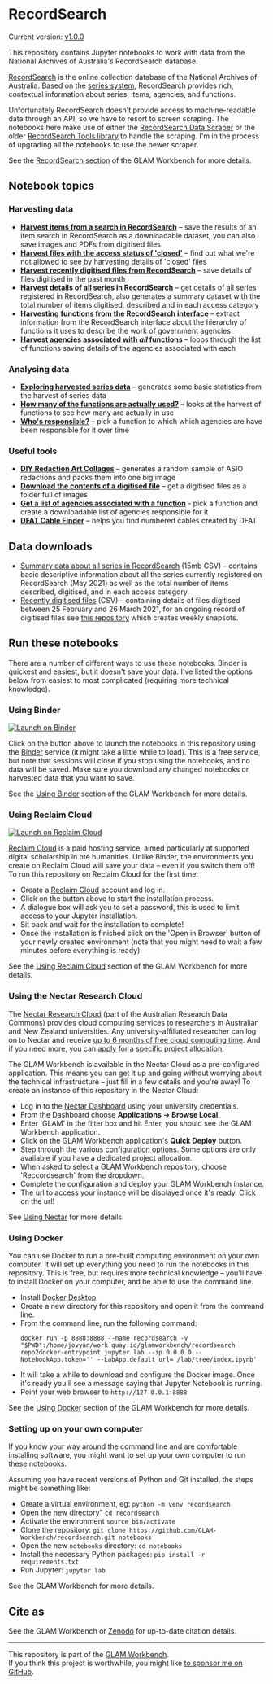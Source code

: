 # RecordSearch

Current version: [v1.0.0](https://github.com/GLAM-Workbench/recordsearch/releases/tag/v1.0.0)

This repository contains Jupyter notebooks to work with data from the National Archives of Australia's RecordSearch database.

[RecordSearch](https://recordsearch.naa.gov.au/) is the online collection database of the National Archives of Australia. Based on the [series system](https://www.naa.gov.au/help-your-research/getting-started/commonwealth-record-series-crs-system), RecordSearch provides rich, contextual information about series, items, agencies, and functions.

Unfortunately RecordSearch doesn't provide access to machine-readable data through an API, so we have to resort to screen scraping. The notebooks here make use of either the [RecordSearch Data Scraper](https://wragge.github.io/recordsearch_data_scraper/) or the older [RecordSearch Tools library](https://github.com/wragge/recordsearch_tools) to handle the scraping. I'm in the process of upgrading all the notebooks to use the newer scraper.

See the [RecordSearch section](https://glam-workbench.net/recordsearch/) of the GLAM Workbench for more details.

## Notebook topics

### Harvesting data

* [**Harvest items from a search in RecordSearch**](harvesting_items_from_a_search.ipynb) – save the results of an item search in RecordSearch as a downloadable dataset, you can also save images and PDFs from digitised files
* [**Harvest files with the access status of 'closed'**](harvest_closed_files.ipynb) – find out what we're not allowed to see by harvesting details of 'closed' files
* [**Harvest recently digitised files from RecordSearch**](harvest_recently_digitised_files.ipynb) – save details of files digitised in the past month
* [**Harvest details of all series in RecordSearch**](harvest_series_data.ipynb) – get details of all series registered in RecordSearch, also generates a summary dataset with the total number of items digitised, described and in each access category
* [**Harvesting functions from the RecordSearch interface**](harvesting_functions_from_recordsearch.ipynb) – extract information from the RecordSearch interface about the hierarchy of functions it uses to describe the work of government agencies
* [**Harvest agencies associated with *all* functions**](get_all_agencies_by_function.ipynb) – loops through the list of functions saving details of the agencies associated with each

### Analysing data

* [**Exploring harvested series data**](series_harvest_basic_stats.ipynb) – generates some basic statistics from the harvest of series data
* [**How many of the functions are actually used?**](how_many_functions_are_used.ipynb) – looks at the harvest of functions to see how many are actually in use
* [**Who's responsible?**](display_agencies_by_function.ipynb) – pick a function to which which agencies are have been responsible for it over time

### Useful tools

* [**DIY Redaction Art Collages**](diy_redaction_collage.ipynb) – generates a random sample of ASIO redactions and packs them into one big image
* [**Download the contents of a digitised file**](get_images_from_a_digitised_file.ipynb) – get a digitised files as a folder full of images
* [**Get a list of agencies associated with a function**](get_agencies_associated_with_function.ipynb) - pick a function and create a downloadable list of agencies responsible for it
* [**DFAT Cable Finder**](Find_cables.ipynb) – helps you find numbered cables created by DFAT

## Data downloads

* [Summary data about all series in RecordSearch](https://github.com/GLAM-Workbench/recordsearch/blob/master/series_totals_May_2021.csv) (15mb CSV) – contains basic descriptive information about all the series currently registered on RecordSearch (May 2021) as well as the total number of items described, digitised, and in each access category.
* [Recently digitised files](https://github.com/GLAM-Workbench/recordsearch/blob/master/data/recently-digitised-20210327) (CSV) – containing details of files digitised between 25 February and 26 March 2021, for an ongoing record of digitised files see [this repository](https://github.com/wragge/naa-recently-digitised) which creates weekly snapsots.

<!-- START RUN INFO -->

## Run these notebooks

There are a number of different ways to use these notebooks. Binder is quickest and easiest, but it doesn't save your data. I've listed the options below from easiest to most complicated (requiring more technical knowledge).

### Using Binder

[![Launch on Binder](https://mybinder.org/badge_logo.svg)](https://mybinder.org/v2/gh/GLAM-Workbench/recordsearch/master/?urlpath=lab/tree/index.md)

Click on the button above to launch the notebooks in this repository using the [Binder](https://mybinder.org/) service (it might take a little while to load). This is a free service, but note that sessions will close if you stop using the notebooks, and no data will be saved. Make sure you download any changed notebooks or harvested data that you want to save.

See the [Using Binder](https://glam-workbench.net/using-binder/) section of the GLAM Workbench for more details.

### Using Reclaim Cloud

[![Launch on Reclaim Cloud](https://glam-workbench.github.io/images/launch-on-reclaim-cloud.svg)](https://app.my.reclaim.cloud/?manifest=https://raw.githubusercontent.com/GLAM-Workbench/recordsearch/master/reclaim-manifest.jps)

[Reclaim Cloud](https://reclaim.cloud/) is a paid hosting service, aimed particularly at supported digital scholarship in hte humanities. Unlike Binder, the environments you create on Reclaim Cloud will save your data – even if you switch them off! To run this repository on Reclaim Cloud for the first time:

* Create a [Reclaim Cloud](https://reclaim.cloud/) account and log in.
* Click on the button above to start the installation process.
* A dialogue box will ask you to set a password, this is used to limit access to your Jupyter installation.
* Sit back and wait for the installation to complete!
* Once the installation is finished click on the 'Open in Browser' button of your newly created environment (note that you might need to wait a few minutes before everything is ready).

See the [Using Reclaim Cloud](https://glam-workbench.net/using-reclaim-cloud/) section of the GLAM Workbench for more details.

### Using the Nectar Research Cloud

The [Nectar Research Cloud](https://ardc.edu.au/services/nectar-research-cloud/) (part of the Australian Research Data Commons) provides cloud computing services to researchers in Australian and New Zealand universities. Any university-affiliated researcher can log on to Nectar and receive [up to 6 months of free cloud computing time](https://tutorials.rc.nectar.org.au/allocation-management/03-account-and-trial). And if you need more, you can [apply for a specific project allocation](https://tutorials.rc.nectar.org.au/allocation-management/04-allocation-and-projects).

The GLAM Workbench is available in the Nectar Cloud as a pre-configured application. This means you can get it up and going without worrying about the technical infrastructure – just fill in a few details and you're away! To create an instance of this repository in the Nectar Cloud:

* Log in to the [Nectar Dashboard](https://dashboard.rc.nectar.org.au/) using your university credentials.
* From the Dashboard choose **Applications -> Browse Local**.
* Enter 'GLAM' in the filter box and hit Enter, you should see the GLAM Workbench application.
* Click on the GLAM Workbench application's  **Quick Deploy** button.
* Step through the various [configuration options](https://glam-workbench.net/using-nectar/#setting-up-your-own-glam-workbench-repository). Some options are only available if you have a dedicated project allocation.
* When asked to select a GLAM Workbench repository, choose 'Reccordsearch' from the dropdown.
* Complete the configuration and deploy your GLAM Workbench instance.
* The url to access your instance will be displayed once it's ready. Click on the url!

See [Using Nectar](https://glam-workbench.net/using-nectar/) for more details.

### Using Docker

You can use Docker to run a pre-built computing environment on your own computer. It will set up everything you need to run the notebooks in this repository. This is free, but requires more technical knowledge – you'll have to install Docker on your computer, and be able to use the command line.

* Install [Docker Desktop](https://docs.docker.com/get-docker/).
* Create a new directory for this repository and open it from the command line.
* From the command line, run the following command:  
  ```
  docker run -p 8888:8888 --name recordsearch -v "$PWD":/home/jovyan/work quay.io/glamworkbench/recordsearch repo2docker-entrypoint jupyter lab --ip 0.0.0.0 --NotebookApp.token='' --LabApp.default_url='/lab/tree/index.ipynb'
  ```
* It will take a while to download and configure the Docker image. Once it's ready you'll see a message saying that Jupyter Notebook is running.
* Point your web browser to `http://127.0.0.1:8888`

See the [Using Docker](https://glam-workbench.net/using-docker/) section of the GLAM Workbench for more details.

### Setting up on your own computer

If you know your way around the command line and are comfortable installing software, you might want to set up your own computer to run these notebooks.

Assuming you have recent versions of Python and Git installed, the steps might be something like:

* Create a virtual environment, eg: `python -m venv recordsearch`
* Open the new directory" `cd recordsearch`
* Activate the environment `source bin/activate`
* Clone the repository: `git clone https://github.com/GLAM-Workbench/recordsearch.git notebooks`
* Open the new `notebooks` directory: `cd notebooks`
* Install the necessary Python packages: `pip install -r requirements.txt`
* Run Jupyter: `jupyter lab`

See the GLAM Workbench for more details.

<!-- END RUN INFO -->

## Cite as

See the GLAM Workbench or [Zenodo](https://doi.org/10.5281/zenodo.3544753) for up-to-date citation details.

----

This repository is part of the [GLAM Workbench](https://glam-workbench.github.io/).  
If you think this project is worthwhile, you might like [to sponsor me on GitHub](https://github.com/sponsors/wragge?o=esb).
